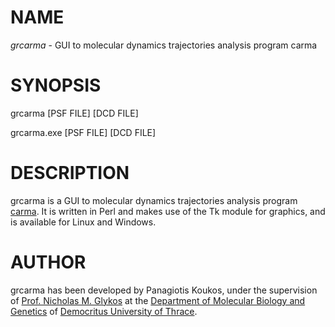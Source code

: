 # **NAME**

*grcarma* - GUI to molecular dynamics trajectories analysis program carma

# **SYNOPSIS**

grcarma [PSF FILE] [DCD FILE]

grcarma.exe [PSF FILE] [DCD FILE]

# **DESCRIPTION**

grcarma is a GUI to molecular dynamics trajectories analysis program [carma](http://utopia.duth.gr/~glykos/Carma.html). It is written in Perl and makes use of the Tk module for graphics, and is available for Linux and Windows.

# **AUTHOR**

grcarma has been developed by Panagiotis Koukos, under the supervision of [Prof. Nicholas M. Glykos](http://utopia.duth.gr/~glykos/) at the [Department of Molecular Biology and Genetics](http://mbg.duth.gr/index.en.shtml) of [Democritus University of Thrace](http://www.duth.gr/index.en.sxhtml).
